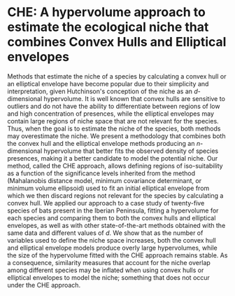 # CHE: A hypervolume approach to estimate the ecological niche that combines Convex Hulls and Elliptical envelopes

Methods that estimate the niche of a species by calculating a convex hull or an elliptical envelope have become popular due to their simplicity and interpretation, given Hutchinson's conception of the niche as an $d$-dimensional hypervolume. It is well known that convex hulls are sensitive to outliers and do not have the  ability to differentiate between regions of low and high concentration of presences, while the elliptical envelopes may contain large regions of niche space that are not relevant for the species. Thus, when the goal is to estimate the niche of the species, both methods may overestimate the niche. We present a methodology that combines both the convex hull and the elliptical envelope methods producing an $n$-dimensional hypervolume that better fits the observed density of species presences, making it a better candidate to model the potential niche. Our method, called the CHE approach, allows defining regions of iso-suitability as a function of the significance levels inherited from the method (Mahalanobis distance model, minimum covariance determinant, or minimum volume ellipsoid) used to fit an initial elliptical envelope from which we then discard regions not relevant for the species by calculating a convex hull. We applied our approach to a case study of twenty-five species of bats present in the Iberian Peninsula, fitting a hypervolume for each species and comparing them to both the convex hulls and elliptical envelopes, as well as with other state-of-the-art methods obtained with the same data and different values of $d$. We show that as the number of variables used to define the niche space increases, both the convex hull and elliptical envelope models produce overly large hypervolumes, while the size of the hypervolume fitted with the CHE approach remains stable. As a consequence, similarity measures that account for the niche overlap among different species may be inflated when using convex hulls or elliptical envelopes to model the niche; something that does not occur under the CHE approach.
